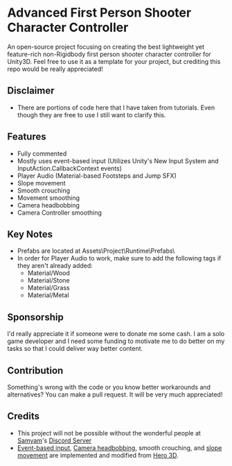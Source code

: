# Advanced First Person Shooter Character Controller
An open-source project focusing on creating the best lightweight yet feature-rich non-Rigidbody first person shooter character controller for Unity3D. Feel free to use it as a template for your project, but crediting this repo would be really appreciated!


## Disclaimer
- There are portions of code here that I have taken from tutorials. Even though they are free to use I still want to clarify this.


## Features
- Fully commented
- Mostly uses event-based input (Utilizes Unity's New Input System and InputAction.CallbackContext events)
- Player Audio (Material-based Footsteps and Jump SFX)
- Slope movement
- Smooth crouching
- Movement smoothing
- Camera headbobbing
- Camera Controller smoothing


## Key Notes
- Prefabs are located at Assets\Project\Runtime\Prefabs\
- In order for Player Audio to work, make sure to add the following tags if they aren't already added:
  - Material/Wood
  - Material/Stone
  - Material/Grass
  - Material/Metal


## Sponsorship
I'd really appreciate it if someone were to donate me some cash. I am a solo game developer and I need some funding to motivate me to do better on my tasks so that I could deliver way better content.


## Contribution
Something's wrong with the code or you know better workarounds and alternatives? You can make a pull request. It will be very much appreciated!


## Credits
- This project will not be possible without the wonderful people at [Samyam](https://www.youtube.com/@samyam)'s [Discord Server](https://discord.com/invite/B9bjMxj)
- [Event-based input](https://www.youtube.com/watch?v=8Yih0p2Kvy0&t=3s), [Camera headbobbing](https://www.youtube.com/watch?v=5MbR2qJK8Tc&t=1s), smooth crouching, and [slope movement](https://www.youtube.com/watch?v=GI5LAbP5slE) are implemented and modified from [Hero 3D](https://www.youtube.com/@hero3d899).
